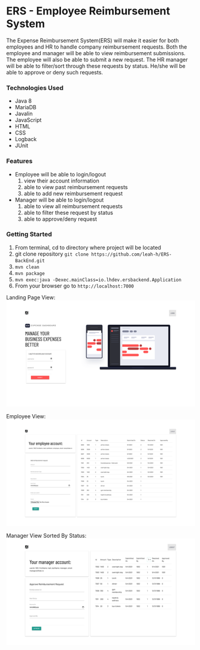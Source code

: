 # ERS - Employee Reimbursement System

The Expense Reimbursement System(ERS) will make it easier for both employees and HR to handle company reimbursement 
requests. Both the employee and manager will be able to view reimbursement submissions.
The employee will also be able to submit a new request. The HR manager will be able to filter/sort through 
these requests by status. He/she will be able to approve or deny such requests.

### Technologies Used
- Java 8
- MariaDB
- Javalin
- JavaScript
- HTML
- CSS
- Logback
- JUnit


### Features
- Employee will be able to login/logout
    1. view their account information 
    2. able to view past reimbursement requests
    3. able to add new reimbursement request
- Manager will be able to login/logout
    1. able to view all reimbursement requests
    2. able to filter these request by status
    3. able to approve/deny request
  
  
### Getting Started

1. From terminal, cd to directory where project will be located
2. git clone repository
``git clone https://github.com/leah-h/ERS-BackEnd.git``
3. ``mvn clean``   
4. ``mvn package``
5. ``mvn exec:java -Dexec.mainClass=io.lhdev.ersbackend.Application``
6. From your browser go to ``http://localhost:7000``

Landing Page View:
![ERS Landing Page](src/main/resources/static/images/ERS_landing.png)

Employee View:
![ERS_Employee_Page](src/main/resources/static/images/ERS_employee_view.png)

Manager View Sorted By Status: 
![ERS_Manager_Page](src/main/resources/static/images/ERS_mgr_sorted1.png)


